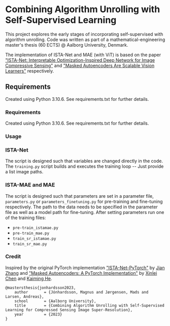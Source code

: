# Combining Algorithm Unrolling with Self-Supervised Learning

This project explores the early stages of incorporating self-supervised with algorithm unrolling. Code was written as part of a mathematical-engineering master's thesis (60 ECTS) @ Aalborg University, Denmark.

The implementation of ISTA-Net and MAE (with ViT) is based on the paper ["ISTA-Net: Interpretable Optimization-Inspired Deep Network for Image Compressive Sensing"](https://arxiv.org/abs/1706.07929) and ["Masked Autoencoders Are Scalable Vision Learners"](https://arxiv.org/abs/2111.06377) respectively.

## Requirements

Created using Python 3.10.6. See requirements.txt for further details.


### Requirements

Created using Python 3.10.6. See requirements.txt for further details.

### Usage

### ISTA-Net

The script is designed such that variables are changed directly in the code. The `training.py` script builds and executes the training loop -- Just provide a list image paths.

### ISTA-MAE and MAE

The script is designed such that parameters are set in a parameter file, `parameters.py` or `parameters_finetuning.py` for pre-training and fine-tuning respectively. The path to the data needs to be specified in the parameter file as well as a model path for fine-tuning. After setting parameters run one of the training files:

- `pre-train_istamae.py`
- `pre-train_mae.py`
- `train_sr_istamae.py`
- `train_sr_mae.py`

### Credit

Inspired by the original PyTorch implementation ["ISTA-Net-PyTorch"](https://github.com/jianzhangcs/ISTA-Net-PyTorch) by [Jian Zhang](https://github.com/jianzhangcs) and ["Masked Autoencoders: A PyTorch Implementation"](https://github.com/facebookresearch/mae) by [Xinlei Chen](https://github.com/endernewton) and [Kaiming He](https://github.com/KaimingHe).

```
@mastersthesis{jonhardsson2023,
    author       = {Jónhardsson, Magnus and Jørgensen, Mads and Larsen, Andreas},
    school       = {Aalborg University},
    title        = {Combining Algorithm Unrolling with Self-Supervised Learning for Compressed Sensing Image Super-Resolution},
    year         = {2023}
}
```
